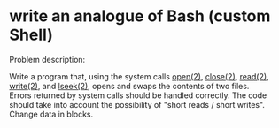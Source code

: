 # write an analogue of Bash (custom Shell)
Problem description:  

Write a program that, using the system calls [open(2)](https://man7.org/linux/man-pages/man2/open.2.html), [close(2)](https://man7.org/linux/man-pages/man2/close.2.html), [read(2)](https://man7.org/linux/man-pages/man2/read.2.html), [write(2)](https://man7.org/linux/man-pages/man2/write.2.html), and [lseek(2)](https://man7.org/linux/man-pages/man2/lseek.2.html), opens and swaps the contents of two files.
<br/>
Errors returned by system calls should be handled correctly. The code should take into account the possibility of "short reads / short writes".
<br/>
Change data in blocks.